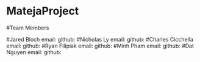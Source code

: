 # MatejaProject

#Team Members

#Jared Bloch
email:
github:
#Nicholas Ly
email:
github:
#Charles Cicchella
email:
github:
#Ryan Filipiak
email:
github:
#Minh Pham
email:
github:
#Dat Nguyen
email:
github:

